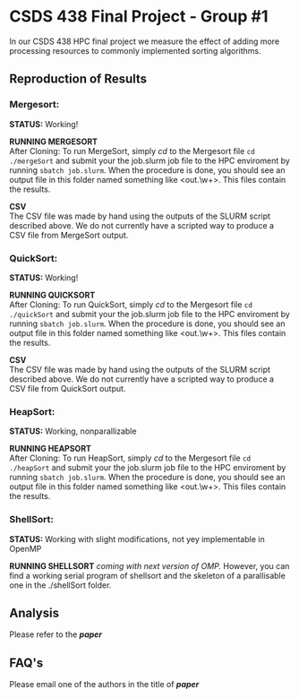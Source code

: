 # CSDS 438 Final Project - Group #1
In our CSDS 438 HPC final project we measure the effect of adding more processing resources to commonly implemented sorting algorithms.

## Reproduction of Results  

### Mergesort:  

**STATUS:**  Working! 

**RUNNING MERGESORT**  
After Cloning:
To run MergeSort, simply *cd* to the Mergesort file ```cd ./mergeSort``` and submit your the job.slurm job file to the HPC enviroment by running ```sbatch job.slurm```. When the procedure is done, you should see an output file in this folder named something like <out.\w+>. This files contain the results. 

**CSV**  
The CSV file was made by hand using the outputs of the SLURM script described above. We do not currently have a scripted way to produce a CSV file from MergeSort output.

### QuickSort:  

**STATUS:**  Working!

**RUNNING QUICKSORT**  
After Cloning:
To run QuickSort, simply *cd* to the Mergesort file ```cd ./quickSort``` and submit your the job.slurm job file to the HPC enviroment by running ```sbatch job.slurm```. When the procedure is done, you should see an output file in this folder named something like <out.\w+>. This files contain the results.

**CSV**  
The CSV file was made by hand using the outputs of the SLURM script described above. We do not currently have a scripted way to produce a CSV file from QuickSort output.

### HeapSort:  

**STATUS:**  Working, nonparallizable 

**RUNNING HEAPSORT**  
After Cloning:
To run HeapSort, simply *cd* to the Mergesort file ```cd ./heapSort``` and submit your the job.slurm job file to the HPC enviroment by running ```sbatch job.slurm```. When the procedure is done, you should see an output file in this folder named something like <out.\w+>. This files contain the results.

### ShellSort:

**STATUS:**  Working with slight modifications, not yey implementable in OpenMP

**RUNNING SHELLSORT** 
*coming with next version of OMP.* However, you can find a working serial program of shellsort and the skeleton of a parallisable one in the ./shellSort folder.

## Analysis  

Please refer to the ***paper***

## FAQ's

Please email one of the authors in the title of ***paper***


